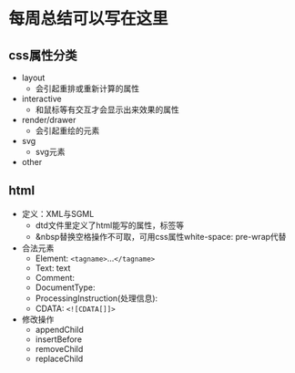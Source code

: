 # 每周总结可以写在这里

## css属性分类

- layout
  - 会引起重排或重新计算的属性
- interactive
  - 和鼠标等有交互才会显示出来效果的属性
- render/drawer
  - 会引起重绘的元素
- svg
  - svg元素
- other
  
## html

- 定义：XML与SGML
  - dtd文件里定义了html能写的属性，标签等
  - &nbsp替换空格操作不可取，可用css属性white-space: pre-wrap代替
- 合法元素
  - Element: ```<tagname>```...```</tagname>```
  - Text: text
  - Comment: <!--comment--->
  - DocumentType: <!Document html>
  - ProcessingInstruction(处理信息): <?a1?>
  - CDATA: ```<![CDATA[]]>```
- 修改操作
  - appendChild
  - insertBefore
  - removeChild
  - replaceChild
